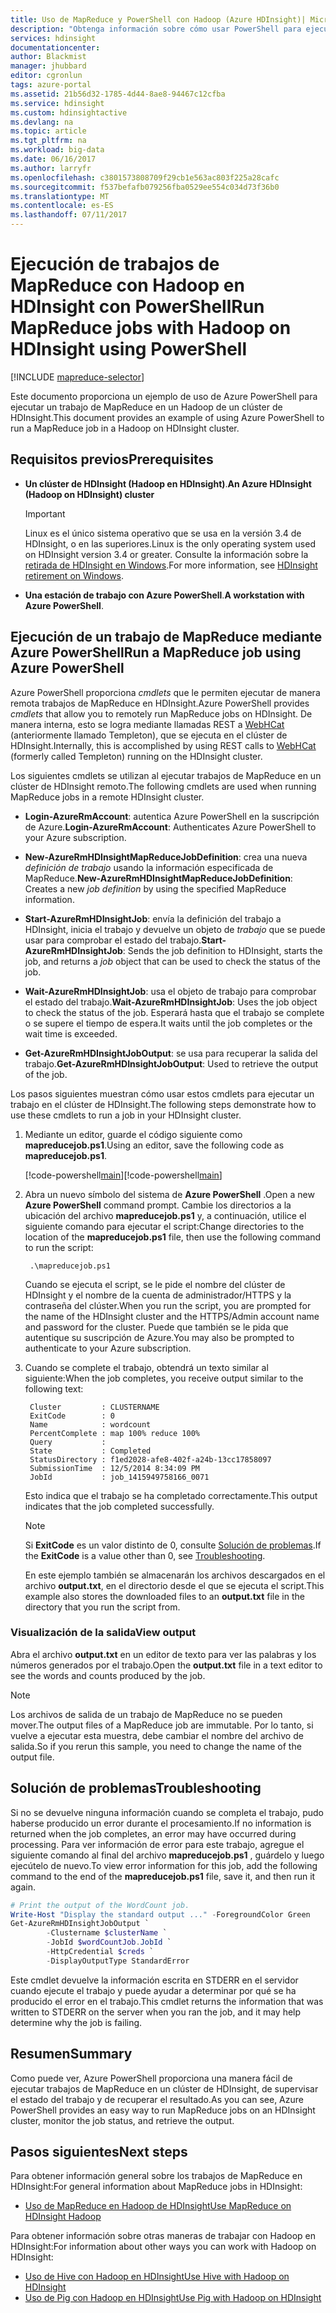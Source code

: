 ```yaml
---
title: Uso de MapReduce y PowerShell con Hadoop (Azure HDInsight)| Microsoft Docs
description: "Obtenga información sobre cómo usar PowerShell para ejecutar trabajos de MapReduce de forma remota con Hadoop en HDInsight."
services: hdinsight
documentationcenter: 
author: Blackmist
manager: jhubbard
editor: cgronlun
tags: azure-portal
ms.assetid: 21b56d32-1785-4d44-8ae8-94467c12cfba
ms.service: hdinsight
ms.custom: hdinsightactive
ms.devlang: na
ms.topic: article
ms.tgt_pltfrm: na
ms.workload: big-data
ms.date: 06/16/2017
ms.author: larryfr
ms.openlocfilehash: c3801573808709f29cb1e563ac803f225a28cafc
ms.sourcegitcommit: f537befafb079256fba0529ee554c034d73f36b0
ms.translationtype: MT
ms.contentlocale: es-ES
ms.lasthandoff: 07/11/2017
---
```

# <a name="run-mapreduce-jobs-with-hadoop-on-hdinsight-using-powershell"></a><span data-ttu-id="c4672-103">Ejecución de trabajos de MapReduce con Hadoop en HDInsight con PowerShell</span><span class="sxs-lookup"><span data-stu-id="c4672-103">Run MapReduce jobs with Hadoop on HDInsight using PowerShell</span></span>

[!INCLUDE [mapreduce-selector](../../includes/hdinsight-selector-use-mapreduce.md)]

<span data-ttu-id="c4672-104">Este documento proporciona un ejemplo de uso de Azure PowerShell para ejecutar un trabajo de MapReduce en un Hadoop de un clúster de HDInsight.</span><span class="sxs-lookup"><span data-stu-id="c4672-104">This document provides an example of using Azure PowerShell to run a MapReduce job in a Hadoop on HDInsight cluster.</span></span>

## <span data-ttu-id="c4672-105"><a id="prereq"></a>Requisitos previos</span><span class="sxs-lookup"><span data-stu-id="c4672-105"><a id="prereq"></a>Prerequisites</span></span>

* <span data-ttu-id="c4672-106">**Un clúster de HDInsight (Hadoop en HDInsight)**.</span><span class="sxs-lookup"><span data-stu-id="c4672-106">**An Azure HDInsight (Hadoop on HDInsight) cluster**</span></span>

  > [!IMPORTANT]
  > <span data-ttu-id="c4672-107">Linux es el único sistema operativo que se usa en la versión 3.4 de HDInsight, o en las superiores.</span><span class="sxs-lookup"><span data-stu-id="c4672-107">Linux is the only operating system used on HDInsight version 3.4 or greater.</span></span> <span data-ttu-id="c4672-108">Consulte la información sobre la [retirada de HDInsight en Windows](hdinsight-component-versioning.md#hdinsight-windows-retirement).</span><span class="sxs-lookup"><span data-stu-id="c4672-108">For more information, see [HDInsight retirement on Windows](hdinsight-component-versioning.md#hdinsight-windows-retirement).</span></span>

* <span data-ttu-id="c4672-109">**Una estación de trabajo con Azure PowerShell**.</span><span class="sxs-lookup"><span data-stu-id="c4672-109">**A workstation with Azure PowerShell**.</span></span>

## <span data-ttu-id="c4672-110"><a id="powershell"></a>Ejecución de un trabajo de MapReduce mediante Azure PowerShell</span><span class="sxs-lookup"><span data-stu-id="c4672-110"><a id="powershell"></a>Run a MapReduce job using Azure PowerShell</span></span>

<span data-ttu-id="c4672-111">Azure PowerShell proporciona *cmdlets* que le permiten ejecutar de manera remota trabajos de MapReduce en HDInsight.</span><span class="sxs-lookup"><span data-stu-id="c4672-111">Azure PowerShell provides *cmdlets* that allow you to remotely run MapReduce jobs on HDInsight.</span></span> <span data-ttu-id="c4672-112">De manera interna, esto se logra mediante llamadas REST a [WebHCat](https://cwiki.apache.org/confluence/display/Hive/WebHCat) (anteriormente llamado Templeton), que se ejecuta en el clúster de HDInsight.</span><span class="sxs-lookup"><span data-stu-id="c4672-112">Internally, this is accomplished by using REST calls to [WebHCat](https://cwiki.apache.org/confluence/display/Hive/WebHCat) (formerly called Templeton) running on the HDInsight cluster.</span></span>

<span data-ttu-id="c4672-113">Los siguientes cmdlets se utilizan al ejecutar trabajos de MapReduce en un clúster de HDInsight remoto.</span><span class="sxs-lookup"><span data-stu-id="c4672-113">The following cmdlets are used when running MapReduce jobs in a remote HDInsight cluster.</span></span>

* <span data-ttu-id="c4672-114">**Login-AzureRmAccount**: autentica Azure PowerShell en la suscripción de Azure.</span><span class="sxs-lookup"><span data-stu-id="c4672-114">**Login-AzureRmAccount**: Authenticates Azure PowerShell to your Azure subscription.</span></span>

* <span data-ttu-id="c4672-115">**New-AzureRmHDInsightMapReduceJobDefinition**: crea una nueva *definición de trabajo* usando la información especificada de MapReduce.</span><span class="sxs-lookup"><span data-stu-id="c4672-115">**New-AzureRmHDInsightMapReduceJobDefinition**: Creates a new *job definition* by using the specified MapReduce information.</span></span>

* <span data-ttu-id="c4672-116">**Start-AzureRmHDInsightJob**: envía la definición del trabajo a HDInsight, inicia el trabajo y devuelve un objeto de *trabajo* que se puede usar para comprobar el estado del trabajo.</span><span class="sxs-lookup"><span data-stu-id="c4672-116">**Start-AzureRmHDInsightJob**: Sends the job definition to HDInsight, starts the job, and returns a *job* object that can be used to check the status of the job.</span></span>

* <span data-ttu-id="c4672-117">**Wait-AzureRmHDInsightJob**: usa el objeto de trabajo para comprobar el estado del trabajo.</span><span class="sxs-lookup"><span data-stu-id="c4672-117">**Wait-AzureRmHDInsightJob**: Uses the job object to check the status of the job.</span></span> <span data-ttu-id="c4672-118">Esperará hasta que el trabajo se complete o se supere el tiempo de espera.</span><span class="sxs-lookup"><span data-stu-id="c4672-118">It waits until the job completes or the wait time is exceeded.</span></span>

* <span data-ttu-id="c4672-119">**Get-AzureRmHDInsightJobOutput**: se usa para recuperar la salida del trabajo.</span><span class="sxs-lookup"><span data-stu-id="c4672-119">**Get-AzureRmHDInsightJobOutput**: Used to retrieve the output of the job.</span></span>

<span data-ttu-id="c4672-120">Los pasos siguientes muestran cómo usar estos cmdlets para ejecutar un trabajo en el clúster de HDInsight.</span><span class="sxs-lookup"><span data-stu-id="c4672-120">The following steps demonstrate how to use these cmdlets to run a job in your HDInsight cluster.</span></span>

1. <span data-ttu-id="c4672-121">Mediante un editor, guarde el código siguiente como **mapreducejob.ps1**.</span><span class="sxs-lookup"><span data-stu-id="c4672-121">Using an editor, save the following code as **mapreducejob.ps1**.</span></span>

    <span data-ttu-id="c4672-122">[!code-powershell[main](../../powershell_scripts/hdinsight/use-mapreduce/use-mapreduce.ps1?range=5-69)]</span><span class="sxs-lookup"><span data-stu-id="c4672-122">[!code-powershell[main](../../powershell_scripts/hdinsight/use-mapreduce/use-mapreduce.ps1?range=5-69)]</span></span>

2. <span data-ttu-id="c4672-123">Abra un nuevo símbolo del sistema de **Azure PowerShell** .</span><span class="sxs-lookup"><span data-stu-id="c4672-123">Open a new **Azure PowerShell** command prompt.</span></span> <span data-ttu-id="c4672-124">Cambie los directorios a la ubicación del archivo **mapreducejob.ps1** y, a continuación, utilice el siguiente comando para ejecutar el script:</span><span class="sxs-lookup"><span data-stu-id="c4672-124">Change directories to the location of the **mapreducejob.ps1** file, then use the following command to run the script:</span></span>

        .\mapreducejob.ps1

    <span data-ttu-id="c4672-125">Cuando se ejecuta el script, se le pide el nombre del clúster de HDInsight y el nombre de la cuenta de administrador/HTTPS y la contraseña del clúster.</span><span class="sxs-lookup"><span data-stu-id="c4672-125">When you run the script, you are prompted for the name of the HDInsight cluster and the HTTPS/Admin account name and password for the cluster.</span></span> <span data-ttu-id="c4672-126">Puede que también se le pida que autentique su suscripción de Azure.</span><span class="sxs-lookup"><span data-stu-id="c4672-126">You may also be prompted to authenticate to your Azure subscription.</span></span>

3. <span data-ttu-id="c4672-127">Cuando se complete el trabajo, obtendrá un texto similar al siguiente:</span><span class="sxs-lookup"><span data-stu-id="c4672-127">When the job completes, you receive output similar to the following text:</span></span>

        Cluster         : CLUSTERNAME
        ExitCode        : 0
        Name            : wordcount
        PercentComplete : map 100% reduce 100%
        Query           :
        State           : Completed
        StatusDirectory : f1ed2028-afe8-402f-a24b-13cc17858097
        SubmissionTime  : 12/5/2014 8:34:09 PM
        JobId           : job_1415949758166_0071

    <span data-ttu-id="c4672-128">Esto indica que el trabajo se ha completado correctamente.</span><span class="sxs-lookup"><span data-stu-id="c4672-128">This output indicates that the job completed successfully.</span></span>

    > [!NOTE]
    > <span data-ttu-id="c4672-129">Si **ExitCode** es un valor distinto de 0, consulte [Solución de problemas](#troubleshooting).</span><span class="sxs-lookup"><span data-stu-id="c4672-129">If the **ExitCode** is a value other than 0, see [Troubleshooting](#troubleshooting).</span></span>

    <span data-ttu-id="c4672-130">En este ejemplo también se almacenarán los archivos descargados en el archivo **output.txt**, en el directorio desde el que se ejecuta el script.</span><span class="sxs-lookup"><span data-stu-id="c4672-130">This example also stores the downloaded files to an **output.txt** file in the directory that you run the script from.</span></span>

### <a name="view-output"></a><span data-ttu-id="c4672-131">Visualización de la salida</span><span class="sxs-lookup"><span data-stu-id="c4672-131">View output</span></span>

<span data-ttu-id="c4672-132">Abra el archivo **output.txt** en un editor de texto para ver las palabras y los números generados por el trabajo.</span><span class="sxs-lookup"><span data-stu-id="c4672-132">Open the **output.txt** file in a text editor to see the words and counts produced by the job.</span></span>

> [!NOTE]
> <span data-ttu-id="c4672-133">Los archivos de salida de un trabajo de MapReduce no se pueden mover.</span><span class="sxs-lookup"><span data-stu-id="c4672-133">The output files of a MapReduce job are immutable.</span></span> <span data-ttu-id="c4672-134">Por lo tanto, si vuelve a ejecutar esta muestra, debe cambiar el nombre del archivo de salida.</span><span class="sxs-lookup"><span data-stu-id="c4672-134">So if you rerun this sample, you need to change the name of the output file.</span></span>

## <span data-ttu-id="c4672-135"><a id="troubleshooting"></a>Solución de problemas</span><span class="sxs-lookup"><span data-stu-id="c4672-135"><a id="troubleshooting"></a>Troubleshooting</span></span>

<span data-ttu-id="c4672-136">Si no se devuelve ninguna información cuando se completa el trabajo, pudo haberse producido un error durante el procesamiento.</span><span class="sxs-lookup"><span data-stu-id="c4672-136">If no information is returned when the job completes, an error may have occurred during processing.</span></span> <span data-ttu-id="c4672-137">Para ver información de error para este trabajo, agregue el siguiente comando al final del archivo **mapreducejob.ps1** , guárdelo y luego ejecútelo de nuevo.</span><span class="sxs-lookup"><span data-stu-id="c4672-137">To view error information for this job, add the following command to the end of the **mapreducejob.ps1** file, save it, and then run it again.</span></span>

```powershell
# Print the output of the WordCount job.
Write-Host "Display the standard output ..." -ForegroundColor Green
Get-AzureRmHDInsightJobOutput `
        -Clustername $clusterName `
        -JobId $wordCountJob.JobId `
        -HttpCredential $creds `
        -DisplayOutputType StandardError
```

<span data-ttu-id="c4672-138">Este cmdlet devuelve la información escrita en STDERR en el servidor cuando ejecute el trabajo y puede ayudar a determinar por qué se ha producido el error en el trabajo.</span><span class="sxs-lookup"><span data-stu-id="c4672-138">This cmdlet returns the information that was written to STDERR on the server when you ran the job, and it may help determine why the job is failing.</span></span>

## <span data-ttu-id="c4672-139"><a id="summary"></a>Resumen</span><span class="sxs-lookup"><span data-stu-id="c4672-139"><a id="summary"></a>Summary</span></span>

<span data-ttu-id="c4672-140">Como puede ver, Azure PowerShell proporciona una manera fácil de ejecutar trabajos de MapReduce en un clúster de HDInsight, de supervisar el estado del trabajo y de recuperar el resultado.</span><span class="sxs-lookup"><span data-stu-id="c4672-140">As you can see, Azure PowerShell provides an easy way to run MapReduce jobs on an HDInsight cluster, monitor the job status, and retrieve the output.</span></span>

## <span data-ttu-id="c4672-141"><a id="nextsteps"></a>Pasos siguientes</span><span class="sxs-lookup"><span data-stu-id="c4672-141"><a id="nextsteps"></a>Next steps</span></span>

<span data-ttu-id="c4672-142">Para obtener información general sobre los trabajos de MapReduce en HDInsight:</span><span class="sxs-lookup"><span data-stu-id="c4672-142">For general information about MapReduce jobs in HDInsight:</span></span>

* [<span data-ttu-id="c4672-143">Uso de MapReduce en Hadoop de HDInsight</span><span class="sxs-lookup"><span data-stu-id="c4672-143">Use MapReduce on HDInsight Hadoop</span></span>](hdinsight-use-mapreduce.md)

<span data-ttu-id="c4672-144">Para obtener información sobre otras maneras de trabajar con Hadoop en HDInsight:</span><span class="sxs-lookup"><span data-stu-id="c4672-144">For information about other ways you can work with Hadoop on HDInsight:</span></span>

* [<span data-ttu-id="c4672-145">Uso de Hive con Hadoop en HDInsight</span><span class="sxs-lookup"><span data-stu-id="c4672-145">Use Hive with Hadoop on HDInsight</span></span>](hdinsight-use-hive.md)
* [<span data-ttu-id="c4672-146">Uso de Pig con Hadoop en HDInsight</span><span class="sxs-lookup"><span data-stu-id="c4672-146">Use Pig with Hadoop on HDInsight</span></span>](hdinsight-use-pig.md)
